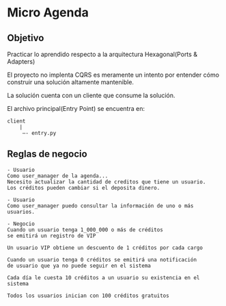 # Micro Agenda

## Objetivo

Practicar lo aprendido respecto a la arquitectura Hexagonal(Ports & Adapters)

El proyecto no implenta CQRS es meramente un intento por entender cómo construir
una solución altamente mantenible.

La solución cuenta con un cliente <Presentation Layer> que consume la solución.

El archivo principal(Entry Point) se encuentra en:

    client
        |
         –- entry.py

## Reglas de negocio

    - Usuario
    Como user_manager de la agenda...
    Necesito actualizar la cantidad de creditos que tiene un usuario.
    Los créditos pueden cambiar si el deposita dinero.
    
    - Usuario
    Como user_manager puedo consultar la información de uno o más usuarios.
    
    - Negocio
    Cuando un usuario tenga 1_000_000 o más de créditos
    se emitirá un registro de VIP
    
    Un usuario VIP obtiene un descuento de 1 créditos por cada cargo
    
    Cuando un usuario tenga 0 créditos se emitirá una notificación 
    de usuario que ya no puede seguir en el sistema
    
    Cada día le cuesta 10 créditos a un usuario su existencia en el sistema
    
    Todos los usuarios inician con 100 créditos gratuitos
    